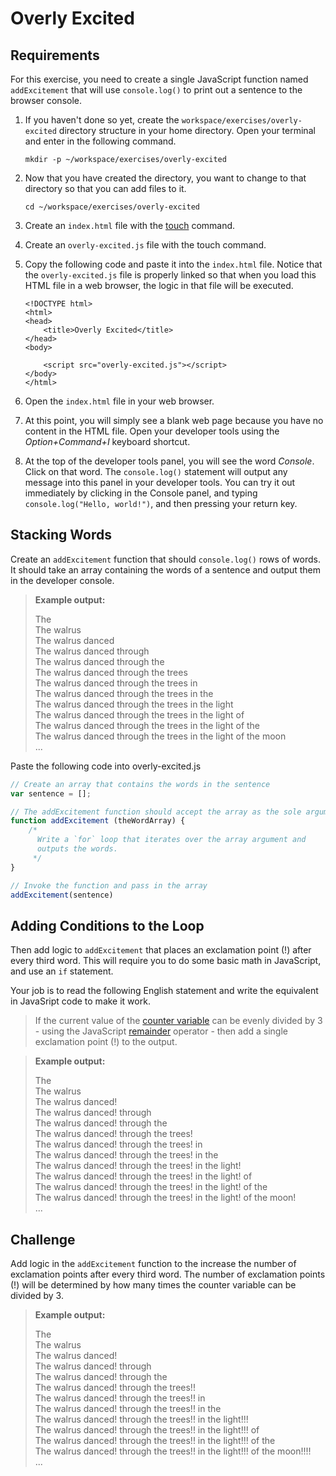 # Overly Excited

## Requirements

For this exercise, you need to create a single JavaScript function named `addExcitement` that will use `console.log()` to print out a sentence to the browser console.

1. If you haven't done so yet, create the `workspace/exercises/overly-excited` directory structure in your home directory. Open your terminal and enter in the following command.

    ```
    mkdir -p ~/workspace/exercises/overly-excited
    ```

1. Now that you have created the directory, you want to change to that directory so that you can add files to it.

    ```
    cd ~/workspace/exercises/overly-excited
    ```

1. Create an `index.html` file with the [touch](http://www.linfo.org/touch.html) command.
1. Create an `overly-excited.js` file with the touch command.
1. Copy the following code and paste it into the `index.html` file. Notice that the `overly-excited.js` file is properly linked so that when you load this HTML file in a web browser, the logic in that file will be executed.

    ```
    <!DOCTYPE html>
    <html>
    <head>
        <title>Overly Excited</title>
    </head>
    <body>

        <script src="overly-excited.js"></script>
    </body>
    </html>
    ```

1. Open the `index.html` file in your web browser.
1. At this point, you will simply see a blank web page because you have no content in the HTML file. Open your developer tools using the *Option+Command+I* keyboard shortcut.
1. At the top of the developer tools panel, you will see the word *Console*. Click on that word. The `console.log()` statement will output any message into this panel in your developer tools. You can try it out immediately by clicking in the Console panel, and typing `console.log("Hello, world!")`, and then pressing your return key.

## Stacking Words

Create an `addExcitement` function that should `console.log()` rows of words. It should take an array containing the words of a sentence and output them in the developer console.

> **Example output:**  
>  
> The   
> The walrus    
> The walrus danced      
> The walrus danced through     
> The walrus danced through the     
> The walrus danced through the trees         
> The walrus danced through the trees in            
> The walrus danced through the trees in the        
> The walrus danced through the trees in the light  
> The walrus danced through the trees in the light of   
> The walrus danced through the trees in the light of the    
> The walrus danced through the trees in the light of the moon  
> ...

Paste the following code into overly-excited.js

```js
// Create an array that contains the words in the sentence
var sentence = [];

// The addExcitement function should accept the array as the sole argument
function addExcitement (theWordArray) {
    /*
      Write a `for` loop that iterates over the array argument and
      outputs the words.
     */
}

// Invoke the function and pass in the array
addExcitement(sentence)
```

## Adding Conditions to the Loop

Then add logic to `addExcitement` that places an exclamation point (!) after every third word. This will require you to do some basic math in JavaScript, and use an `if` statement.

Your job is to read the following English statement and write the equivalent in JavaSript code to make it work.

> If the current value of the [counter variable](https://developer.mozilla.org/en-US/docs/Web/JavaScript/Reference/Statements/for) can be evenly divided by 3 - using the JavaScript [remainder](https://developer.mozilla.org/en-US/docs/Web/JavaScript/Reference/Operators/Arithmetic_Operators#Remainder) operator - then add a single exclamation point (!) to the output.

> **Example output:**  
>  
> The               
> The walrus            
> The walrus danced!                
> The walrus danced! through            
> The walrus danced! through the            
> The walrus danced! through the trees!         
> The walrus danced! through the trees! in          
> The walrus danced! through the trees! in the          
> The walrus danced! through the trees! in the light!           
> The walrus danced! through the trees! in the light! of            
> The walrus danced! through the trees! in the light! of the        
> The walrus danced! through the trees! in the light! of the moon!      
> ...


## Challenge

Add logic in the `addExcitement` function to the increase the number of exclamation points after every third word. The number of exclamation points (!) will be determined by how many times the counter variable can be divided by 3. 


> **Example output:**  
>  
> The                   
> The walrus            
> The walrus danced!            
> The walrus danced! through            
> The walrus danced! through the            
> The walrus danced! through the trees!!            
> The walrus danced! through the trees!! in         
> The walrus danced! through the trees!! in the             
> The walrus danced! through the trees!! in the light!!!            
> The walrus danced! through the trees!! in the light!!! of             
> The walrus danced! through the trees!! in the light!!! of the             
> The walrus danced! through the trees!! in the light!!! of the moon!!!!            
> ...
